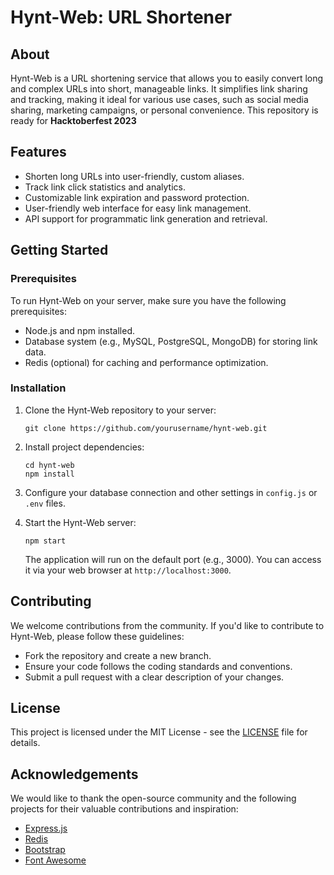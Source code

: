 # Hynt-Web: URL Shortener

## About
Hynt-Web is a URL shortening service that allows you to easily convert long and complex URLs into short, manageable links. It simplifies link sharing and tracking, making it ideal for various use cases, such as social media sharing, marketing campaigns, or personal convenience. This repository is ready for **Hacktoberfest 2023**

## Features

- Shorten long URLs into user-friendly, custom aliases.
- Track link click statistics and analytics.
- Customizable link expiration and password protection.
- User-friendly web interface for easy link management.
- API support for programmatic link generation and retrieval.

## Getting Started

### Prerequisites

To run Hynt-Web on your server, make sure you have the following prerequisites:

- Node.js and npm installed.
- Database system (e.g., MySQL, PostgreSQL, MongoDB) for storing link data.
- Redis (optional) for caching and performance optimization.

### Installation

1. Clone the Hynt-Web repository to your server:

   ```shell
   git clone https://github.com/yourusername/hynt-web.git
   ```

2. Install project dependencies:

   ```shell
   cd hynt-web
   npm install
   ```

3. Configure your database connection and other settings in `config.js` or `.env` files.

4. Start the Hynt-Web server:

   ```shell
   npm start
   ```

   The application will run on the default port (e.g., 3000). You can access it via your web browser at `http://localhost:3000`.

## Contributing

We welcome contributions from the community. If you'd like to contribute to Hynt-Web, please follow these guidelines:

- Fork the repository and create a new branch.
- Ensure your code follows the coding standards and conventions.
- Submit a pull request with a clear description of your changes.

## License

This project is licensed under the MIT License - see the [LICENSE](LICENSE) file for details.

## Acknowledgements

We would like to thank the open-source community and the following projects for their valuable contributions and inspiration:

- [Express.js](https://expressjs.com/)
- [Redis](https://redis.io/)
- [Bootstrap](https://getbootstrap.com/)
- [Font Awesome](https://fontawesome.com/)
